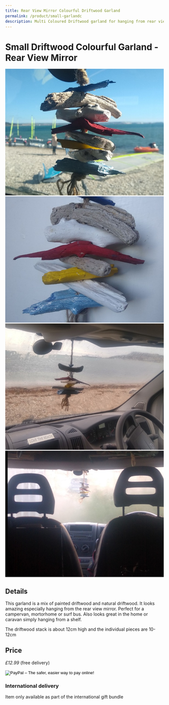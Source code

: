 ```yaml
---
title: Rear View Mirror Colourful Driftwood Garland
permalink: /product/small-garlandc
description: Multi Coloured Driftwood garland for hanging from rear view mirror
---
```


# Small Driftwood Colourful   Garland - Rear View Mirror

<div class="row">
  <div class="column">
    <img src="/assets/images/garlandc1-680.jpg"
alt="Multi Coloured Rear View Mirror Driftwood Garland"/>
  </div> 
<div class="column">
 <img src="/assets/images/garlandc2-680.jpg"
alt="Gift for campervan, motorhome, RV, caravan, surf bus"
/>
</div> 
<div class="column">
    <img src="/assets/images/garlandc3-680.jpg"
alt="Gift for windsurfer, surfer, kitesurfer" />
 </div> 
<div class="column">
      <img src="/assets/images/garlandc4-680.jpg"
alt="Gift for watersport, adventurers, nature lovers" />
  </div>
 </div>


## Details
This garland is a mix of painted driftwood and natural driftwood. It looks amazing especially hanging from the rear view mirror.  Perfect for a campervan, mortorhome or surf bus. Also looks great in the home or caravan simply hanging from a shelf. 

 The driftwood stack is about 12cm high and the individual pieces are 10-12cm

## Price

_£12.99_ (free delivery)

<form target="paypal" action="https://www.paypal.com/cgi-bin/webscr" method="post">
<input type="hidden" name="cmd" value="_s-xclick">
<input type="hidden" name="hosted_button_id" value="76VK5G9KSBJ7C">
<input type="image" src="https://www.paypalobjects.com/en_GB/i/btn/btn_cart_LG.gif" border="0" name="submit" alt="PayPal – The safer, easier way to pay online!">
<img alt="" border="0" src="https://www.paypalobjects.com/en_GB/i/scr/pixel.gif" width="1" height="1">
</form>



### International delivery
Item only available as part of the
international gift bundle
